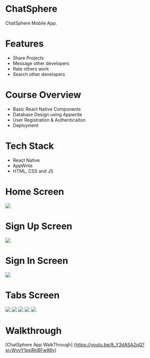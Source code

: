 # ChatSphere
ChatSphere Mobile App.

# Features
* Share Projects
* Message other developers
* Rate others work
* Search other developers

# Course Overview
* Basic React Native Components
* Database Design using Appwrite
* User Registration & Authenticaiton
* Deployment

# Tech Stack
* React Native
* AppWrite
* HTML, CSS and JS

# Home Screen
<img src="assets/images/screenshot/onboarding.png">  

# Sign Up Screen
<img src="assets/images/screenshot/signup.png">  

# Sign In Screen
<img src="assets/images/screenshot/signin.png">  

# Tabs Screen
<img src="assets/images/screenshot/tabs.png">
<img src="assets/images/screenshot/tab1.png">
<img src="assets/images/screenshot/tabs2.png">
<img src="assets/images/screenshot/tabs3.png">
<img src="assets/images/screenshot/tabs4.png">

# Walkthrough

[ChatSphere App WalkThrough] (https://youtu.be/8_Y3dASA2qQ?si=WyvY1psiRnBFw86v)